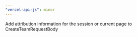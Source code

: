 ```yaml
---
"vercel-api-js": minor
---
```


Add attribution information for the session or current page to CreateTeamRequestBody